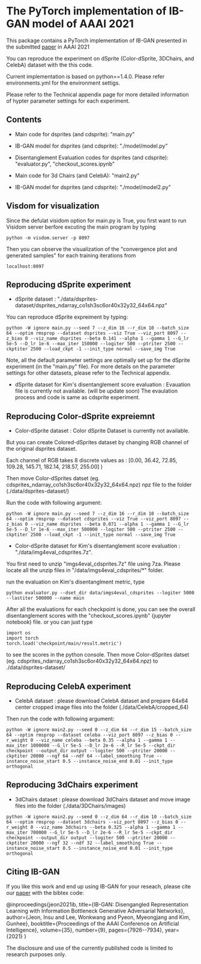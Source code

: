 # The PyTorch implementation of IB-GAN model of AAAI 2021

This package contains a PyTorch implementation of IB-GAN presented in the submitted [paper](https://ojs.aaai.org/index.php/AAAI/article/view/16967) in AAAI 2021

You can reproduce the experiment on dSprite (Color-dSprite, 3DChairs, and CelebA) dataset with the this code.

Current implementation is based on python==1.4.0. Please refer environments.yml for the environment settigs.

Please refer to the Technical appendix page for more detailed information of hypter parameter settings for each experiment.


## Contents

* Main code for dsprites (and cdsprite): "main.py"
* IB-GAN model for dsprites (and cdsprite): "./model/model.py"
* Disentanglement Evaluation codes for dsprites (and cdsprite): "evaluator.py", "checkout_scores.ipynb"

* Main code for 3d Chairs (and CelebA): "main2.py" 
* IB-GAN model for dsprites (and cdsprite): "./model/model2.py"


## Visdom for visualization

Since the defulat visidom option for main.py is True, you first want to run Visidom server berfore excuting the main program by typing
```
python -m visdom.server -p 8097
```
Then you can observe the visualization of the "convergence plot and generated samples" for each training iterations from 
```
localhost:8097
```


## Reproducing dSprite experiment

* dSprite dataset : "./data/dsprites-dataset/dsprites_ndarray_co1sh3sc6or40x32y32_64x64.npz"

You can reproduce dSprite expreiment by typing:
```
python -W ignore main.py --seed 7 --z_dim 16 --r_dim 10 --batch_size 64 --optim rmsprop --dataset dsprites --viz True --viz_port 8097 --z_bias 0 --viz_name dsprites --beta 0.141 --alpha 1 --gamma 1 --G_lr 5e-5 --D_lr 1e-6 --max_iter 150000 --logiter 500 --ptriter 2500 --ckptiter 2500 --load_ckpt -1 --init_type normal --save_img True
```
Note, all the default parameter settings are optimally set up for the dSprite experiment (in the "main.py" file).
For more details on the parameter settings for other datasets, please refer to the Technical appendix.


* dSprite dataset for Kim's disentanglement score evaluation : Evauation file is currently not available. (will be update soon)
The evaulation process and code is same as cdsprite experiment.


## Reproducing Color-dSprite expreiemnt

* Color-dSprite dataset : Color dSprite Dataset is currently not available.

But you can create Colored-dSprites dataset by changing RGB channel of the original dsprites dataset.

Each channel of RGB takes 8 discrete values as : [0.00, 36.42, 72.85, 109.28, 145.71, 182.14, 218.57, 255.00] )

Then move Color-dSprites datset (eg. cdsprites_ndarray_co1sh3sc6or40x32y32_64x64.npz) npz file to the folder (./data/dsprites-dataset/)

Run the code with following argument:
```
python -W ignore main.py --seed 7 --z_dim 16 --r_dim 10 --batch_size 64 --optim rmsprop --dataset cdsprites --viz True --viz_port 8097 --z_bias 0 --viz_name dsprites --beta 0.071 --alpha 1 --gamma 1 --G_lr 5e-5 --D_lr 1e-6 --max_iter 500000 --logiter 500 --ptriter 2500 --ckptiter 2500 --load_ckpt -1 --init_type normal --save_img True
```

* Color-dSprite dataset for Kim's disentanglement score evaluation : "./data/img4eval_cdsprites.7z". 

You first need to unzip "imgs4eval_cdsprites.7z" file using 7za.
Please locate all the unzip files in "/data/imgs4eval_cdsprites/*" folder. 

run the evaluation on Kim's disentanglment metric, type
```
python evaluator.py --dset_dir data/imgs4eval_cdsprites --logiter 5000 --lastiter 500000 --name main
```

After all the evaluations for each checkpoint is done, you can see the overall disentanglement scores with the "checkout_scores.ipynb" (jupyter notebook) file.
or you can just type
```
import os
import torch
torch.load('checkpoint/main/result.metric')
```
 to see the scores in the python console.
Then move Color-dSprites datset (eg. cdsprites_ndarray_co1sh3sc6or40x32y32_64x64.npz) to ./data/dsprites-dataset/


## Reproducing CelebA experiment

* CelebA dataset : please download CelebA dataset and prepare 64x64 center cropped image files into the folder (./data/CelebA/cropped_64)

Then run the code with following argument:
```
python -W ignore main2.py --seed 0 --z_dim 64 --r_dim 15 --batch_size 64 --optim rmsprop --dataset celeba --viz_port 8097 --z_bias 0 --r_weight 0 --viz_name celeba --beta 0.35 --alpha 1 --gamma 1 --max_iter 1000000 --G_lr 5e-5 --D_lr 2e-6 --R_lr 5e-5 --ckpt_dir checkpoint --output_dir output --logiter 500 --ptriter 20000 --ckptiter 20000 --ngf 64 --ndf 64 --label_smoothing True --instance_noise_start 0.5 --instance_noise_end 0.01 --init_type orthogonal
```


## Reproducing 3dChairs experiment

* 3dChairs dataset : please download 3dChairs dataset and move image files into the folder (./data/3DChairs/images)
 
```
python -W ignore main2.py --seed 0 --z_dim 64 --r_dim 10 --batch_size 64 --optim rmsprop --dataset 3dchairs --viz_port 8097 --z_bias 0 --r_weight 0 --viz_name 3dchairs --beta 0.325 --alpha 1 --gamma 1 --max_iter 700000 --G_lr 5e-5 --D_lr 2e-6 --R_lr 5e-5 --ckpt_dir checkpoint --output_dir output --logiter 500 --ptriter 20000 --ckptiter 20000 --ngf 32 --ndf 32 --label_smoothing True --instance_noise_start 0.5 --instance_noise_end 0.01 --init_type orthogonal
```


## Citing IB-GAN

If you like this work and end up using IB-GAN for your reseach, please cite our [paper](https://ojs.aaai.org/index.php/AAAI/article/view/16967) with the bibtex code:

@inproceedings{jeon2021ib,
  title={IB-GAN: Disengangled Representation Learning with Information Bottleneck Generative Adversarial Networks},
  author={Jeon, Insu and Lee, Wonkwang and Pyeon, Myeongjang and Kim, Gunhee},
  booktitle={Proceedings of the AAAI Conference on Artificial Intelligence},
  volume={35},
  number={9},
  pages={7926--7934},
  year={2021}
}

The disclosure and use of the currently published code is limited to research purposes only.


